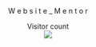 <div align='center'>
  <div class="loader">
    <span>W</span>
    <span>e</span>
    <span>b</span>
    <span>s</span>
    <span>i</span>
    <span>t</span>
    <span>e</span>
    <span>_</span>
    <span>M</span>
    <span>e</span>
    <span>n</span>
    <span>t</span>
    <span>o</span>
    <span>r</span>
  </div>
</div>

<p align="center">  
  Visitor count<br>
  <img src="https://profile-counter.glitch.me/ashishmeshram844/count.svg/" />
</p>




